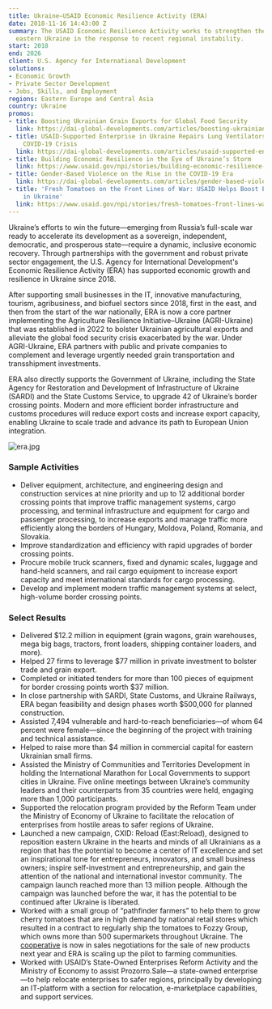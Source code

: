 ```yaml
---
title: Ukraine—USAID Economic Resilience Activity (ERA)
date: 2018-11-16 14:43:00 Z
summary: The USAID Economic Resilience Activity works to strengthen the economy of
  eastern Ukraine in the response to recent regional instability.
start: 2018
end: 2026
client: U.S. Agency for International Development
solutions:
- Economic Growth
- Private Sector Development
- Jobs, Skills, and Employment
regions: Eastern Europe and Central Asia
country: Ukraine
promos:
- title: Boosting Ukrainian Grain Exports for Global Food Security
  link: https://dai-global-developments.com/articles/boosting-ukrainian-grain-exports-for-global-food-security/
- title: USAID-Supported Enterprise in Ukraine Repairs Lung Ventilators for Use in
    COVID-19 Crisis
  link: https://dai-global-developments.com/articles/usaid-supported-enterprise-in-ukraine-repairs-lung-ventilators-for-use-in-covid-19-crisis
- title: Building Economic Resilience in the Eye of Ukraine’s Storm
  link: https://www.usaid.gov/npi/stories/building-economic-resilience-eye-ukraine%E2%80%99s-storm
- title: Gender-Based Violence on the Rise in the COVID-19 Era
  link: https://dai-global-developments.com/articles/gender-based-violence-on-rise-in-covid-19-era
- title: 'Fresh Tomatoes on the Front Lines of War: USAID Helps Boost Entrepreneurs
    in Ukraine'
  link: https://www.usaid.gov/npi/stories/fresh-tomatoes-front-lines-war-usaid-helps-boost-entrepreneurs-ukraine
---
```


Ukraine’s efforts to win the future—emerging 
from Russia’s full-scale war ready to accelerate 
its development as a sovereign, independent, democratic, and prosperous state—require a dynamic, inclusive economic recovery. Through partnerships with the government and robust private sector engagement, the U.S. Agency for International Development's Economic Resilience Activity (ERA) has supported economic growth and resilience in Ukraine since 2018. 

After supporting small businesses in the IT, innovative manufacturing, tourism, agribusiness, and biofuel sectors since 2018, first in the east, and then from the start of the war nationally, ERA is now a core partner implementing the Agriculture Resilience Initiative–Ukraine (AGRI-Ukraine) that was established in 2022 to bolster Ukrainian agricultural exports and alleviate the global food security crisis exacerbated by the war. Under AGRI-Ukraine, ERA partners with public and private companies to complement and leverage urgently needed grain transportation and transshipment investments.

ERA also directly supports the Government 
of Ukraine, including the State Agency for Restoration and Development of Infrastructure of Ukraine (SARDI) and the State Customs Service, to upgrade 42 of Ukraine’s border crossing points. Modern and more efficient border infrastructure and customs procedures will reduce export costs and increase export capacity, enabling Ukraine to scale trade and advance its path to European Union integration. 

![era.jpg](/uploads/era.jpg)

### Sample Activities

* Deliver equipment, architecture, and engineering design and construction services at nine priority and up to 12 additional border crossing points that improve traffic management systems, cargo processing, and terminal infrastructure and equipment for cargo and passenger processing, to increase exports and manage traffic more efficiently along the borders of Hungary, Moldova, Poland, Romania, and Slovakia. 
* Improve standardization and efficiency with rapid upgrades of border crossing points.
* Procure mobile truck scanners, fixed and dynamic scales, luggage and hand-held scanners, and rail cargo equipment to increase export capacity and meet international standards for cargo processing.
* Develop and implement modern traffic management systems at select, high-volume border crossing points.

### Select Results

* Delivered $12.2 million in equipment (grain wagons, grain warehouses, mega big bags, tractors, front loaders, shipping container loaders, and more).
* Helped 27 firms to leverage $77 million in private investment to bolster trade and grain export.
* Completed or initiated tenders for more than 100 pieces of equipment for border crossing points worth $37 million.
* In close partnership with SARDI, State Customs, and Ukraine Railways, ERA began feasibility and design phases worth $500,000 for planned construction.
* Assisted 7,494 vulnerable and hard-to-reach beneficiaries—of whom 64 percent were female—since the beginning of the project with training and technical assistance.
* Helped to raise more than $4 million in commercial capital for eastern Ukrainian small firms.
* Assisted the Ministry of Communities and Territories Development in holding the International Marathon for Local Governments to support cities in Ukraine. Five online meetings between Ukraine’s community leaders and their counterparts from 35 countries were held, engaging more than 1,000 participants. 
* Supported the relocation program provided by the Reform Team under the Ministry of Economy of Ukraine to facilitate the relocation of enterprises from hostile areas to safer regions of Ukraine. 
* Launched a new campaign, CXID: Reload (East:Reload), designed to reposition eastern Ukraine in the hearts and minds of all Ukrainians as a region that has the potential to become a center of IT excellence and set an inspirational tone for entrepreneurs, innovators, and small business owners; inspire self-investment and entrepreneurship, and gain the attention of the national and international investor community. The campaign launch reached more than 13 million people. Although the campaign was launched before the war, it has the potential to be continued after Ukraine is liberated.   
* Worked with a small group of “pathfinder farmers” to help them to grow cherry tomatoes that are in high demand by national retail stores which resulted in a contract to regularly ship the tomatoes to Fozzy Group, which owns more than 500 supermarkets throughout Ukraine. The [cooperative](https://www.usaid.gov/npi/stories/fresh-tomatoes-front-lines-war-usaid-helps-boost-entrepreneurs-ukraine) is now in sales negotiations for the sale of new products next year and ERA is scaling up the pilot to farming communities. 
* Worked with USAID’s State-Owned Enterprises Reform Activity and the Ministry of Economy to assist Prozorro.Sale—a state-owned enterprise—to help relocate enterprises to safer regions, principally by developing an IT-platform with a section for relocation, e-marketplace capabilities, and support services.